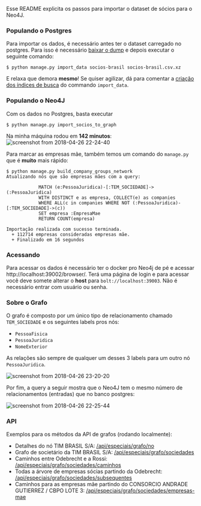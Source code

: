 Esse README explicita os passos para importar o dataset de sócios para o Neo4J.

### Populando o Postgres
Para importar os dados, é necessário antes ter o dataset carregado no postgres. Para isso é necessário [baixar o dump](https://brasil.io/dataset/socios-brasil) e depois executar o seguinte comando:

```
$ python manage.py import_data socios-brasil socios-brasil.csv.xz
```

E relaxa que demora **mesmo**! Se quiser agilizar, dá para comentar a [criação dos índices de busca](https://github.com/turicas/brasil.io/blob/develop/core/management/commands/import_data.py#L114) do commando `import_data`.

### Populando o Neo4J
Com os dados no Postgres, basta executar

```
$ python manage.py import_socios_to_graph
```

Na minha máquina rodou em **142 minutos**:
![screenshot from 2018-04-26 22-24-40](https://user-images.githubusercontent.com/238223/39340934-426abae0-49a7-11e8-893c-bb1355626526.png)

Para marcar as empresas mãe, também temos um comando do `manage.py` que é **muito** mais rápido:

```
$ python manage.py build_company_groups_network
Atualizando nós que são empresas mães com a query:

            MATCH (e:PessoaJuridica)-[:TEM_SOCIEDADE]->(:PessoaJuridica)
            WITH DISTINCT e as empresa, COLLECT(e) as companies
            WHERE ALL(c in companies WHERE NOT (:PessoaJuridica)-[:TEM_SOCIEDADE]->(c))
            SET empresa :EmpresaMae
            RETURN COUNT(empresa)
        
Importação realizada com sucesso terminada.
  + 112714 empresas consideradas empresas mãe.
  + Finalizado em 16 segundos
```

### Acessando
Para acessar os dados é necessário ter o docker pro Neo4j de pé e acessar http://localhost:39002/browser/. Terá uma página de login e para acessar você deve somete alterar o **host** para `bolt://localhost:39003`. Não é necessário entrar com usuário ou senha.


### Sobre o Grafo

O grafo é composto por um único tipo de relacionamento chamado `TEM_SOCIEDADE` e os seguintes labels pros nós:
- `PessoaFisica`
- `PessoaJuridica`
- `NomeExterior`

As relações são sempre de qualquer um desses 3 labels para um outro nó `PessoaJuridica`.

![screenshot from 2018-04-26 23-20-20](https://user-images.githubusercontent.com/238223/39341207-6f0d8ca2-49a8-11e8-9a3d-3949010f1dc8.png)

Por fim, a query a seguir mostra que o Neo4J tem o mesmo número de relacionamentos (entradas) que no banco postgres:

![screenshot from 2018-04-26 22-25-44](https://user-images.githubusercontent.com/238223/39341218-76e848fe-49a8-11e8-8242-00db6f8ebc63.png)


### API

Exemplos para os métodos da API de grafos (rodando localmente):

- Detalhes do nó TIM BRASIL S/A: [/api/especiais/grafo/no](http://localhost:8000/api/especiais/grafo/no?tipo=1&identificador=04214266000198)
- Grafo de societário da TIM BRASIL S/A: [/api/especiais/grafo/sociedades](http://localhost:8000/api/especiais/grafo/sociedades?tipo=1&identificador=04214266000198)
- Caminhos entre Odebrecht e a Rossi: [/api/especiais/grafo/sociedades/caminhos](http://localhost:8000/api/especiais/grafo/sociedades/caminhos?tipo1=1&identificador1=15102288000182&tipo2=1&identificador2=61065751000180)
- Todas a árvore de empresas sócias partindo da Odebrecht: [/api/especiais/grafo/sociedades/subsequentes](http://localhost:8000/api/especiais/grafo/sociedades/subsequentes?identificador=15102288000182)
- Caminhos para as empresas mãe partindo do CONSORCIO ANDRADE GUTIERREZ / CBPO LOTE 3: [/api/especiais/grafo/sociedades/empresas-mae](http://localhost:8000/api/especiais/grafo/sociedades/empresas-mae?identificador=02447044000190)
